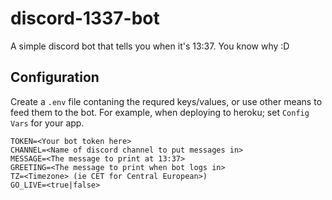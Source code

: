 # discord-1337-bot

A simple discord bot that tells you when it's 13:37. You know why :D

## Configuration
Create a `.env` file contaning the requred keys/values, or use other means to feed them to the bot. For example, when deploying to heroku; set `Config Vars` for your app.

```
TOKEN=<Your bot token here>
CHANNEL=<Name of discord channel to put messages in>
MESSAGE=<The message to print at 13:37>
GREETING=<The message to print when bot logs in>
TZ=<Timezone> (ie CET for Central European>)
GO_LIVE=<true|false>
```